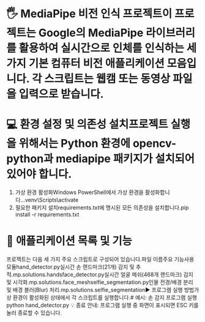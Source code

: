 # 🖐️ MediaPipe 비전 인식 프로젝트이 프로젝트는 Google의 MediaPipe 라이브러리를 활용하여 실시간으로 인체를 인식하는 세 가지 기본 컴퓨터 비전 애플리케이션 모음입니다. 각 스크립트는 웹캠 또는 동영상 파일을 입력으로 받습니다.

# 💻 환경 설정 및 의존성 설치프로젝트 실행을 위해서는 Python 환경에 opencv-python과 mediapipe 패키지가 설치되어 있어야 합니다.
1. 가상 환경 활성화Windows PowerShell에서 가상 환경을 활성화합니다..\.venv\Scripts\activate
2. 필요한 패키지 설치requirements.txt에 명시된 모든 의존성을 설치합니다.pip install -r requirements.txt
# 📄 애플리케이션 목록 및 기능
프로젝트는 다음 세 가지 주요 스크립트로 구성되어 있습니다.파일 이름주요 기능사용 모듈hand_detector.py실시간 손 랜드마크(21개) 감지 및 추적.mp.solutions.handsface_detector.py실시간 얼굴 메쉬(468개 랜드마크) 감지 및 시각화.mp.solutions.face_meshselfie_segmentation.py인물 전경/배경 분리 및 배경 블러(Blur) 처리.mp.solutions.selfie_segmentation▶️ 프로그램 실행 방법가상 환경이 활성화된 상태에서 각 스크립트를 실행합니다.# 예시: 손 감지 프로그램 실행
python hand_detector.py
💡 종료 안내: 프로그램 실행 중 화면이 표시되면 ESC 키를 눌러 종료할 수 있습니다.